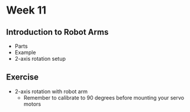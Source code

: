 # Week 11

## Introduction to Robot Arms

+ Parts
+ Example
+ 2-axis rotation setup

## Exercise

+ 2-axis rotation with robot arm
	+ Remember to calibrate to 90 degrees before mounting your servo motors
	 